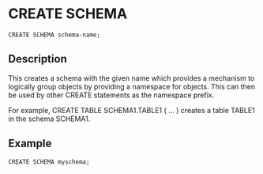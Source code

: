 # CREATE SCHEMA

``` pre
CREATE SCHEMA schema-name;
```

## Description

This creates a schema with the given name which provides a mechanism to logically group objects by providing a namespace for objects. This can then be used by other CREATE statements as the namespace prefix. 

For example, CREATE TABLE SCHEMA1.TABLE1 ( ... ) creates a table TABLE1 in the schema SCHEMA1. 

<!-- 

The DEFAULT SERVER GROUPS for a schema specifies the server groups used by the CREATE TABLE statement by default when no explicit server groups have been mentioned. 

SECURITY RELATED INFO (WHEN IMPLEMENTED)

The CREATE SCHEMA statement is subject to access control when the [snappydata.sql-authorization](../../reference/configuration_parameters/snappydata.sql-authorization.md) property is set to true for the system. Only the system user can create a schema with a name different from the current user name, and only the system user can specify `AUTHORIZATION user-name` with a *user-name* other than the current user name.

There is no single owner of the entire distributed system. Instead, ownership is defined by the distributed member joining the system. The distributed member process must boot up using theuser attribute in the properties to indicate owner of that process. A member that boots in this way can create a schema or grant access to a schema across the distributed system.

-->

## Example

``` pre
CREATE SCHEMA myschema;
```

<!-- SECURITY RELATED INFO (WHEN IMPLEMENTED)
–- create schema that uses the authorization id 'shared' as schema-name
CREATE SCHEMA AUTHORIZATION shared;

-- create schema flights and authorize anita to all the objects that use the schema.
CREATE SCHEMA flights AUTHORIZATION anita;
-->


